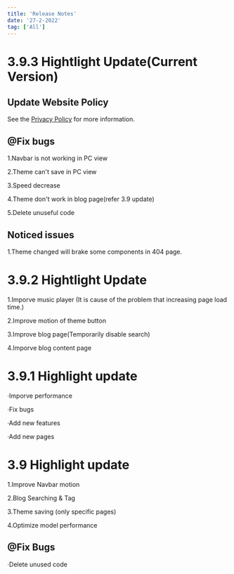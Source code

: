 ```yaml
---
title: 'Release Notes'
date: '27-2-2022'
tag: ['All']
---
```

# 3.9.3 Hightlight Update(Current Version)

## Update Website Policy
See the [Privacy Policy](www.lionceu.live/policy) for more information.

## @Fix bugs
1.Navbar is not working in PC view

2.Theme can't save in PC view

3.Speed decrease 

4.Theme don't work in blog page(refer 3.9 update)

5.Delete unuseful code

## Noticed issues

1.Theme changed will brake some components in 404 page.

# 3.9.2 Hightlight Update

1.Imporve music player
(It is cause of the problem that increasing page load time.)

2.Improve motion of theme button

3.Improve blog page(Temporarily disable search)

4.Imporve blog content page

# 3.9.1 Highlight update

·Imporve performance

·Fix bugs

·Add new features

·Add new pages

# 3.9 Highlight update

1.Improve Navbar motion

2.Blog Searching & Tag

3.Theme saving (only specific pages)

4.Optimize model performance

## @Fix Bugs

·Delete unused code

